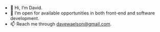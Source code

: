 - 👋 Hi, I’m David.
- 👀 I’m open for available opportunities in both front-end and software development.
- 📫 Reach me through davewaelson@gmail.com.

<!---
SnrDave/SnrDave is a ✨ special ✨ repository because its `README.md` (this file) appears on your GitHub profile.
You can click the Preview link to take a look at your changes.
--->
